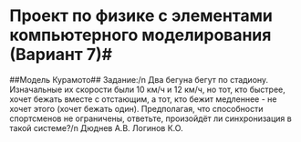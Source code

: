 # Проект по физике с элементами компьютерного моделирования (Вариант 7)#
##Модель Курамото##
Задание:/n
Два бегуна бегут по стадиону. Изначальные их скорости были 10 км/ч и 12 км/ч, но тот, кто быстрее, хочет бежать вместе с отстающим, а тот, кто бежит медленнее - не хочет этого (хочет бежать один). Предполагая, что способности спортсменов не ограничены, ответьте, произойдёт ли синхронизация в такой системе?/n
Дюднев А.В. Логинов К.О.
